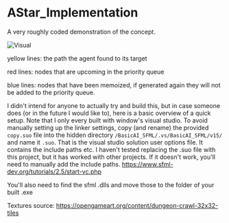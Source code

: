 # AStar_Implementation
A very roughly coded demonstration of the concept.

![Visual](https://i.imgur.com/X9FZfsV.gif)

yellow lines: the path the agent found to its target

red lines: nodes that are upcoming in the priority queue

blue lines: nodes that have been memoized, if generated again they will not be added to the priority queue.

I didn't intend for anyone to actually try and build this, but in case someone does (or in the future I would like to), here is a basic overview of a quick setup. Note that I only every built with window's visual studio. To avoid manually setting up the linker settings, copy (and rename) the provided ```copy.suo``` file into the hidden directory `/BasicAI_SFML/.vs/BasicAI_SFML/v15/` and name it ```.suo```. That is the visual studio solution user options file. It contains the include paths etc. I haven't tested replacing the .suo file with this project, but it has worked with other projects. If it doesn't work, you'll need to manually add the include paths. https://www.sfml-dev.org/tutorials/2.5/start-vc.php 

You'll also need to find the sfml .dlls and move those to the folder of your built .exe


Textures source: https://opengameart.org/content/dungeon-crawl-32x32-tiles
